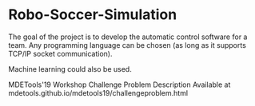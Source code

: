 # Robo-Soccer-Simulation

The goal of the project is to develop the automatic control software for a team. Any programming language can be chosen (as long as it supports TCP/IP socket communication). 

Machine learning could also be used.

MDETools'19 Workshop Challenge Problem Description
Available at mdetools.github.io/mdetools19/challengeproblem.html
